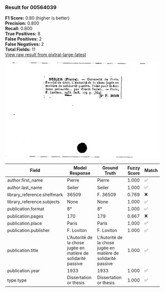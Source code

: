 ### Result for 00564039
**F1 Score:** 0.80 (higher is better)<br>**Precision:** 0.800<br>**Recall:** 0.800<br>**True Positives:** 8<br>**False Positives:** 2<br>**False Negatives:** 2<br>**Total Fields:** 11<br>[View raw result from pixtral-large-latest](https://github.com/RISE-UNIBAS/humanities_data_benchmark/blob/main/results/2025-09-25/T0159/request_T0159_00564039.json)

<img src="https://github.com/RISE-UNIBAS/humanities_data_benchmark/blob/main/benchmarks/zettelkatalog/images/00564039.jpg?raw=true" alt="00564039" width="600px">

| Field | Model Response | Ground Truth | Fuzzy Score | Match |
|-------|----------------|--------------|-------------|-------|
| author.first_name | Pierre | Pierre | 1.000 | ✅ |
| author.last_name | Seiler | Seiler | 1.000 | ✅ |
| library_reference.shelfmark | 36509 | F. 36509 | 0.769 | ❌ |
| library_reference.subjects | None | None | 1.000 | ✅ |
| publication.format | 8° | 8° | 1.000 | ✅ |
| publication.pages | 170 | 179 | 0.667 | ❌ |
| publication.place | Paris | Paris | 1.000 | ✅ |
| publication.publisher | F. Loviton | F. Loviton | 1.000 | ✅ |
| publication.title | L'Autorité de la chose jugée en matière de solidarité passive | L'Autorité de la chose jugée en matière de solidarité passive | 1.000 | ✅ |
| publication.year | 1933 | 1933 | 1.000 | ✅ |
| type.type | Dissertation or thesis | Dissertation or thesis | 1.000 | ✅ |
